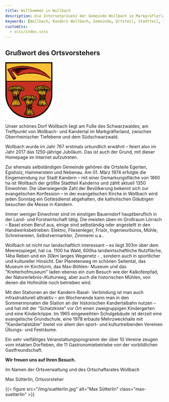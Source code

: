 ```yaml
---
title: Willkommen in Wollbach
description: Die Internetpräsenz der Gemeinde Wollbach im Markgräflerland am Fuße des Schwarzwaldes
keywords: [Wollbach, Kandern Wollbach, Gemeinde, Ortsteil, Stadtteil, 79400]
customCss:
  - scss/index.scss
---
```


## Grußwort des Ortsvorstehers
<img class="wappen" src="/img/wappen.png" alt="Wollbach" />

Unser schönes Dorf Wollbach liegt am Fuße des Schwarzwaldes, am Treffpunkt von Wollbach- und
Kandertal im Markgräflerland, zwischen Oberrheinischer Tiefebene und dem Südschwarzwald.

Wollbach wurde im Jahr 767 erstmals urkundlich erwähnt – feiert also im Jahr 2017 das 1250-jährige
Jubiläum. Das ist auch der Grund, mit dieser Homepage im Internet aufzutreten.

Zur ehemals selbständigen Gemeinde gehören die Ortsteile Egerten, Egisholz, Hammerstein und
Nebenau. Am 01. März 1974 erfolgte die Eingemeindung zur Stadt Kandern – mit einer
Gemarkungsfläche von 1860 ha ist Wollbach der größte Stadtteil Kanderns und zählt aktuell 1350
Einwohner. Die überwiegende Zahl der Bevölkerung bekennt sich zur evangelischen Konfession – in
der evangelischen Kirche in Wollbach wird jeden Sonntag ein Gottesdienst abgehalten, die
katholischen Gläubigen besuchen die Messe in Kandern.

Immer weniger Einwohner sind im einstigen Bauerndorf hauptberuflich in der Land- und
Forstwirtschaft tätig. Die meisten üben im Großraum Lörrach – Basel einen Beruf aus, einige sind
selbständig oder angestellt in den Handwerksbetrieben: Elektro, Fliesenleger, Frisör, Ingenieurbüros,
Mühle, Schreinereien, Selbstvermarkter, Zimmerei u.a..

Wollbach ist nicht nur landschaftlich interessant – es liegt 303m über dem Meeresspiegel, hat ca.
1100 ha Wald, 600ha landwirtschaftliche Nutzfläche, 14ha Reben und ein 30km langes Wegenetz - ,
sondern auch in sportlicher und kultureller Hinsicht. Der Planetenweg im schönen Seitental, das
Museum im Kirchturm, das Max-Böhlen- Museum und das "Kreiterhofmuseum" laden ebenso ein
zum Besuch wie der Kalkofenpfad, der Naturerlebnis-/Kulturweg, aber auch die historischen Mühlen,
von denen die Hofmühle noch betrieben wird.

Mit den Stationen an der Kandern-Basel- Verbindung ist man auch infrastrukturell attraktiv – am
Wochenende kann man in den Sommermonaten die Station an der historischen Kandertalbahn
nutzen – und hat mit der "Schatzkiste" vor Ort einen zweigruppigen Kindergarten und eine
Kinderkrippe. Im 1965 eingeweihten Schulgebäude ist derzeit eine evangelische Grundschule, eine
1978 erbaute Mehrzweckhalle mit "Kandertalstüble" bietet vor allem den sport- und kulturtreibenden
Vereinen Übungs- und Festräume.

Ein sehr vielfältiges Veranstaltungsprogramm der über 10 Vereine zeugen vom intakten Dorfleben,
die 11 Gastronomiebetriebe von der vorbildlichen Gastfreundschaft.

**Wir freuen uns auf Ihren Besuch.**

Im Namen der Ortsverwaltung und des Ortschaftsrates Wollbach

Max Sütterlin, Ortsvorsteher

{{< figure src="/img/suetterlin.jpg"
           alt="Max Sütterlin"
           class="max-suetterlin" >}}
